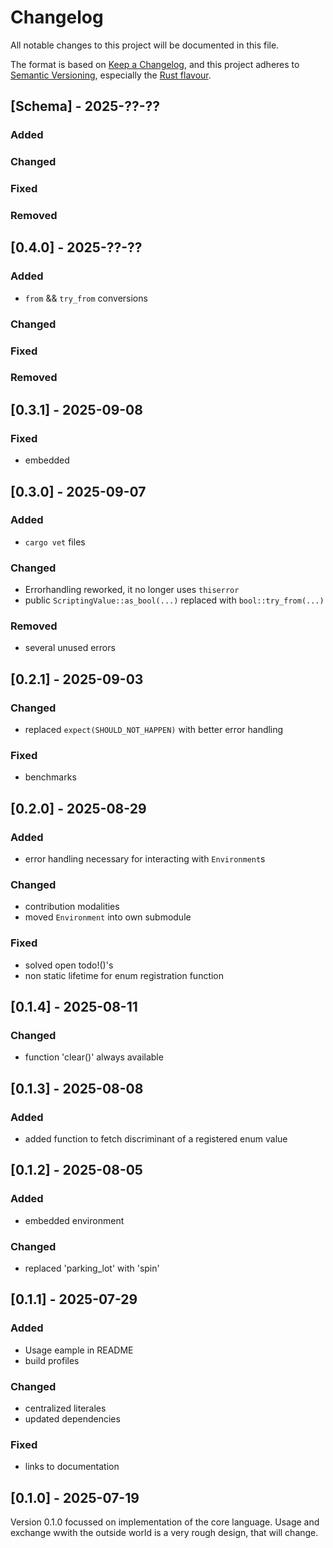 # Changelog

All notable changes to this project will be documented in this file.

The format is based on [Keep a Changelog](https://keepachangelog.com/en/1.0.0/),
and this project adheres to [Semantic Versioning](https://semver.org/spec/v2.0.0.html),
especially the [Rust flavour](https://doc.rust-lang.org/cargo/reference/semver.html).

## [Schema] - 2025-??-??

### Added

### Changed

### Fixed

### Removed

## [0.4.0] - 2025-??-??

### Added
- `from` && `try_from` conversions

### Changed

### Fixed

### Removed

## [0.3.1] - 2025-09-08

### Fixed
- embedded

## [0.3.0] - 2025-09-07

### Added
- `cargo vet` files

### Changed
- Errorhandling reworked, it no longer uses `thiserror`
- public `ScriptingValue::as_bool(...)` replaced with `bool::try_from(...)`

### Removed
- several unused errors

## [0.2.1] - 2025-09-03

### Changed
- replaced `expect(SHOULD_NOT_HAPPEN)` with better error handling

### Fixed
- benchmarks

## [0.2.0] - 2025-08-29

### Added
- error handling necessary for interacting with `Environment`s

### Changed
- contribution modalities
- moved `Environment` into own submodule

### Fixed
- solved open todo!()'s
- non static lifetime for enum registration function

## [0.1.4] - 2025-08-11

### Changed
- function 'clear()' always available

## [0.1.3] - 2025-08-08

### Added
- added function to fetch discriminant of a registered enum value

## [0.1.2] - 2025-08-05

### Added
- embedded environment

### Changed
- replaced 'parking_lot' with 'spin'

## [0.1.1] - 2025-07-29

### Added
- Usage eample in README
- build profiles

### Changed
- centralized literales
- updated dependencies

### Fixed
- links to documentation

## [0.1.0] - 2025-07-19

Version 0.1.0 focussed on implementation of the core language.
Usage and exchange wwith the outside world is a very rough design, that will change.
